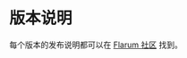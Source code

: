 <template>
  <outdated class="blue"></outdated>
</template>

# 版本说明

<!--
https://github.com/flarum/docs/issues/22
https://laravel.com/docs/5.7/releases

## 版本计划

## 支持政策

## 发布说明
-->

每个版本的发布说明都可以在 [Flarum 社区](https://discuss.flarum.org/t/blog?sort=newest) 找到。
